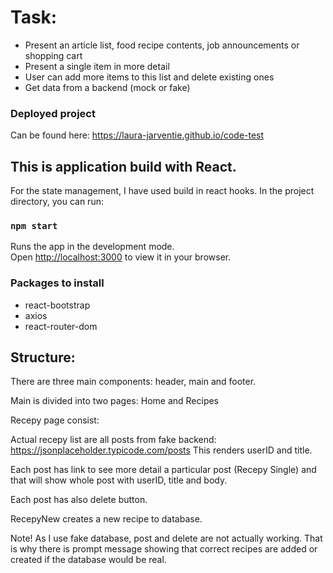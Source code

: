 # Task:

- Present an article list, food recipe contents, job announcements or shopping cart
- Present a single item in more detail
- User can add more items to this list and delete existing ones
- Get data from a backend (mock or fake)

### Deployed project
Can be found here: https://laura-jarventie.github.io/code-test

## This is application build with React.

For the state management, I have used build in react hooks. 
In the project directory, you can run:

### `npm start`

Runs the app in the development mode.\
Open [http://localhost:3000](http://localhost:3000) to view it in your browser.

### Packages to install

- react-bootstrap
- axios
- react-router-dom

## Structure:

There are three main components: header, main and footer.

Main is divided into two pages: Home and Recipes

Recepy page consist: 

Actual recepy list are all posts from fake backend: https://jsonplaceholder.typicode.com/posts This renders userID and title.

Each post has link to see more detail a particular post (Recepy Single) and that will show whole post with userID, title and body.

Each post has also delete button. 

RecepyNew creates a new recipe to database.

Note! As I use fake database, post and delete are not actually working. That is why there is prompt message showing that correct recipes are added or created if the database would be real.




